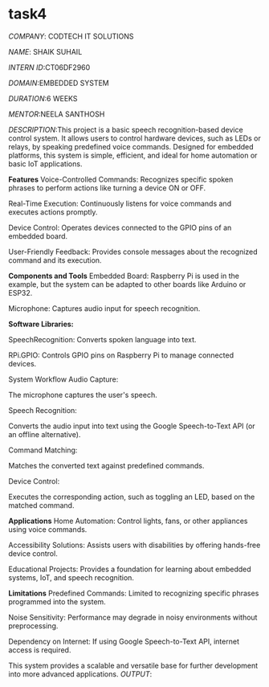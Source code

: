 # task4
*COMPANY*: CODTECH IT SOLUTIONS

*NAME*: SHAIK SUHAIL

*INTERN ID*:CT06DF2960

*DOMAIN*:EMBEDDED SYSTEM

*DURATION*:6 WEEKS

*MENTOR*:NEELA SANTHOSH

*DESCRIPTION*:This project is a basic speech recognition-based device control system. It allows users to control hardware devices, such as LEDs or relays, by speaking predefined voice commands. Designed for embedded platforms, this system is simple, efficient, and ideal for home automation or basic IoT applications.

**Features**
Voice-Controlled Commands: Recognizes specific spoken phrases to perform actions like turning a device ON or OFF.

Real-Time Execution: Continuously listens for voice commands and executes actions promptly.

Device Control: Operates devices connected to the GPIO pins of an embedded board.

User-Friendly Feedback: Provides console messages about the recognized command and its execution.

**Components and Tools**
Embedded Board: Raspberry Pi is used in the example, but the system can be adapted to other boards like Arduino or ESP32.

Microphone: Captures audio input for speech recognition.

**Software Libraries:**

SpeechRecognition: Converts spoken language into text.

RPi.GPIO: Controls GPIO pins on Raspberry Pi to manage connected devices.

System Workflow
Audio Capture:

The microphone captures the user's speech.

Speech Recognition:

Converts the audio input into text using the Google Speech-to-Text API (or an offline alternative).

Command Matching:

Matches the converted text against predefined commands.

Device Control:

Executes the corresponding action, such as toggling an LED, based on the matched command.

**Applications**
Home Automation: Control lights, fans, or other appliances using voice commands.

Accessibility Solutions: Assists users with disabilities by offering hands-free device control.

Educational Projects: Provides a foundation for learning about embedded systems, IoT, and speech recognition.

**Limitations**
Predefined Commands: Limited to recognizing specific phrases programmed into the system.

Noise Sensitivity: Performance may degrade in noisy environments without preprocessing.

Dependency on Internet: If using Google Speech-to-Text API, internet access is required.

This system provides a scalable and versatile base for further development into more advanced applications.
*OUTPUT*:
